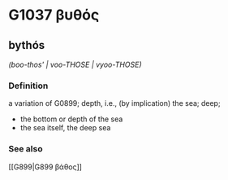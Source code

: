# G1037 βυθός

## bythós

_(boo-thos' | voo-THOSE | vyoo-THOSE)_

### Definition

a variation of G0899; depth, i.e., (by implication) the sea; deep; 

- the bottom or depth of the sea
- the sea itself, the deep sea

### See also

[[G899|G899 βάθος]]
